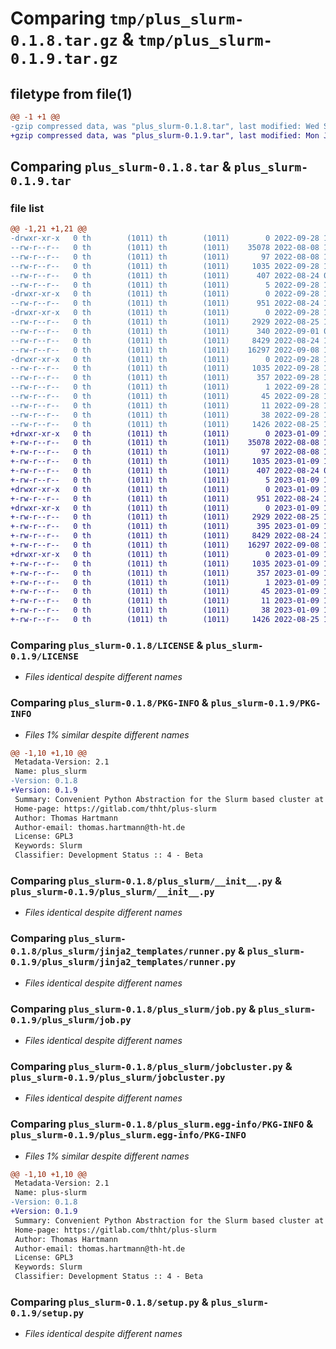# Comparing `tmp/plus_slurm-0.1.8.tar.gz` & `tmp/plus_slurm-0.1.9.tar.gz`

## filetype from file(1)

```diff
@@ -1 +1 @@
-gzip compressed data, was "plus_slurm-0.1.8.tar", last modified: Wed Sep 28 13:26:54 2022, max compression
+gzip compressed data, was "plus_slurm-0.1.9.tar", last modified: Mon Jan  9 12:11:17 2023, max compression
```

## Comparing `plus_slurm-0.1.8.tar` & `plus_slurm-0.1.9.tar`

### file list

```diff
@@ -1,21 +1,21 @@
-drwxr-xr-x   0 th        (1011) th        (1011)        0 2022-09-28 13:26:54.131740 plus_slurm-0.1.8/
--rw-r--r--   0 th        (1011) th        (1011)    35078 2022-08-08 13:55:25.000000 plus_slurm-0.1.8/LICENSE
--rw-r--r--   0 th        (1011) th        (1011)       97 2022-08-08 13:47:18.000000 plus_slurm-0.1.8/MANIFEST.in
--rw-r--r--   0 th        (1011) th        (1011)     1035 2022-09-28 13:26:54.131740 plus_slurm-0.1.8/PKG-INFO
--rw-r--r--   0 th        (1011) th        (1011)      407 2022-08-24 09:22:58.000000 plus_slurm-0.1.8/README.md
--rw-r--r--   0 th        (1011) th        (1011)        5 2022-09-28 13:26:03.000000 plus_slurm-0.1.8/VERSION
-drwxr-xr-x   0 th        (1011) th        (1011)        0 2022-09-28 13:26:54.129740 plus_slurm-0.1.8/plus_slurm/
--rw-r--r--   0 th        (1011) th        (1011)      951 2022-08-24 12:16:21.000000 plus_slurm-0.1.8/plus_slurm/__init__.py
-drwxr-xr-x   0 th        (1011) th        (1011)        0 2022-09-28 13:26:54.130740 plus_slurm-0.1.8/plus_slurm/jinja2_templates/
--rw-r--r--   0 th        (1011) th        (1011)     2929 2022-08-25 14:01:46.000000 plus_slurm-0.1.8/plus_slurm/jinja2_templates/runner.py
--rw-r--r--   0 th        (1011) th        (1011)      340 2022-09-01 09:13:35.000000 plus_slurm-0.1.8/plus_slurm/jinja2_templates/submit.sh
--rw-r--r--   0 th        (1011) th        (1011)     8429 2022-08-24 12:16:21.000000 plus_slurm-0.1.8/plus_slurm/job.py
--rw-r--r--   0 th        (1011) th        (1011)    16297 2022-09-08 11:52:42.000000 plus_slurm-0.1.8/plus_slurm/jobcluster.py
-drwxr-xr-x   0 th        (1011) th        (1011)        0 2022-09-28 13:26:54.130740 plus_slurm-0.1.8/plus_slurm.egg-info/
--rw-r--r--   0 th        (1011) th        (1011)     1035 2022-09-28 13:26:54.000000 plus_slurm-0.1.8/plus_slurm.egg-info/PKG-INFO
--rw-r--r--   0 th        (1011) th        (1011)      357 2022-09-28 13:26:54.000000 plus_slurm-0.1.8/plus_slurm.egg-info/SOURCES.txt
--rw-r--r--   0 th        (1011) th        (1011)        1 2022-09-28 13:26:54.000000 plus_slurm-0.1.8/plus_slurm.egg-info/dependency_links.txt
--rw-r--r--   0 th        (1011) th        (1011)       45 2022-09-28 13:26:54.000000 plus_slurm-0.1.8/plus_slurm.egg-info/requires.txt
--rw-r--r--   0 th        (1011) th        (1011)       11 2022-09-28 13:26:54.000000 plus_slurm-0.1.8/plus_slurm.egg-info/top_level.txt
--rw-r--r--   0 th        (1011) th        (1011)       38 2022-09-28 13:26:54.131740 plus_slurm-0.1.8/setup.cfg
--rw-r--r--   0 th        (1011) th        (1011)     1426 2022-08-25 14:01:46.000000 plus_slurm-0.1.8/setup.py
+drwxr-xr-x   0 th        (1011) th        (1011)        0 2023-01-09 12:11:17.762205 plus_slurm-0.1.9/
+-rw-r--r--   0 th        (1011) th        (1011)    35078 2022-08-08 13:55:25.000000 plus_slurm-0.1.9/LICENSE
+-rw-r--r--   0 th        (1011) th        (1011)       97 2022-08-08 13:47:18.000000 plus_slurm-0.1.9/MANIFEST.in
+-rw-r--r--   0 th        (1011) th        (1011)     1035 2023-01-09 12:11:17.761205 plus_slurm-0.1.9/PKG-INFO
+-rw-r--r--   0 th        (1011) th        (1011)      407 2022-08-24 09:22:58.000000 plus_slurm-0.1.9/README.md
+-rw-r--r--   0 th        (1011) th        (1011)        5 2023-01-09 12:10:53.000000 plus_slurm-0.1.9/VERSION
+drwxr-xr-x   0 th        (1011) th        (1011)        0 2023-01-09 12:11:17.760205 plus_slurm-0.1.9/plus_slurm/
+-rw-r--r--   0 th        (1011) th        (1011)      951 2022-08-24 12:16:21.000000 plus_slurm-0.1.9/plus_slurm/__init__.py
+drwxr-xr-x   0 th        (1011) th        (1011)        0 2023-01-09 12:11:17.761205 plus_slurm-0.1.9/plus_slurm/jinja2_templates/
+-rw-r--r--   0 th        (1011) th        (1011)     2929 2022-08-25 14:01:46.000000 plus_slurm-0.1.9/plus_slurm/jinja2_templates/runner.py
+-rw-r--r--   0 th        (1011) th        (1011)      395 2023-01-09 12:10:38.000000 plus_slurm-0.1.9/plus_slurm/jinja2_templates/submit.sh
+-rw-r--r--   0 th        (1011) th        (1011)     8429 2022-08-24 12:16:21.000000 plus_slurm-0.1.9/plus_slurm/job.py
+-rw-r--r--   0 th        (1011) th        (1011)    16297 2022-09-08 11:52:42.000000 plus_slurm-0.1.9/plus_slurm/jobcluster.py
+drwxr-xr-x   0 th        (1011) th        (1011)        0 2023-01-09 12:11:17.761205 plus_slurm-0.1.9/plus_slurm.egg-info/
+-rw-r--r--   0 th        (1011) th        (1011)     1035 2023-01-09 12:11:17.000000 plus_slurm-0.1.9/plus_slurm.egg-info/PKG-INFO
+-rw-r--r--   0 th        (1011) th        (1011)      357 2023-01-09 12:11:17.000000 plus_slurm-0.1.9/plus_slurm.egg-info/SOURCES.txt
+-rw-r--r--   0 th        (1011) th        (1011)        1 2023-01-09 12:11:17.000000 plus_slurm-0.1.9/plus_slurm.egg-info/dependency_links.txt
+-rw-r--r--   0 th        (1011) th        (1011)       45 2023-01-09 12:11:17.000000 plus_slurm-0.1.9/plus_slurm.egg-info/requires.txt
+-rw-r--r--   0 th        (1011) th        (1011)       11 2023-01-09 12:11:17.000000 plus_slurm-0.1.9/plus_slurm.egg-info/top_level.txt
+-rw-r--r--   0 th        (1011) th        (1011)       38 2023-01-09 12:11:17.762205 plus_slurm-0.1.9/setup.cfg
+-rw-r--r--   0 th        (1011) th        (1011)     1426 2022-08-25 14:01:46.000000 plus_slurm-0.1.9/setup.py
```

### Comparing `plus_slurm-0.1.8/LICENSE` & `plus_slurm-0.1.9/LICENSE`

 * *Files identical despite different names*

### Comparing `plus_slurm-0.1.8/PKG-INFO` & `plus_slurm-0.1.9/PKG-INFO`

 * *Files 1% similar despite different names*

```diff
@@ -1,10 +1,10 @@
 Metadata-Version: 2.1
 Name: plus_slurm
-Version: 0.1.8
+Version: 0.1.9
 Summary: Convenient Python Abstraction for the Slurm based cluster at the PLUS
 Home-page: https://gitlab.com/thht/plus-slurm
 Author: Thomas Hartmann
 Author-email: thomas.hartmann@th-ht.de
 License: GPL3
 Keywords: Slurm
 Classifier: Development Status :: 4 - Beta
```

### Comparing `plus_slurm-0.1.8/plus_slurm/__init__.py` & `plus_slurm-0.1.9/plus_slurm/__init__.py`

 * *Files identical despite different names*

### Comparing `plus_slurm-0.1.8/plus_slurm/jinja2_templates/runner.py` & `plus_slurm-0.1.9/plus_slurm/jinja2_templates/runner.py`

 * *Files identical despite different names*

### Comparing `plus_slurm-0.1.8/plus_slurm/job.py` & `plus_slurm-0.1.9/plus_slurm/job.py`

 * *Files identical despite different names*

### Comparing `plus_slurm-0.1.8/plus_slurm/jobcluster.py` & `plus_slurm-0.1.9/plus_slurm/jobcluster.py`

 * *Files identical despite different names*

### Comparing `plus_slurm-0.1.8/plus_slurm.egg-info/PKG-INFO` & `plus_slurm-0.1.9/plus_slurm.egg-info/PKG-INFO`

 * *Files 1% similar despite different names*

```diff
@@ -1,10 +1,10 @@
 Metadata-Version: 2.1
 Name: plus-slurm
-Version: 0.1.8
+Version: 0.1.9
 Summary: Convenient Python Abstraction for the Slurm based cluster at the PLUS
 Home-page: https://gitlab.com/thht/plus-slurm
 Author: Thomas Hartmann
 Author-email: thomas.hartmann@th-ht.de
 License: GPL3
 Keywords: Slurm
 Classifier: Development Status :: 4 - Beta
```

### Comparing `plus_slurm-0.1.8/setup.py` & `plus_slurm-0.1.9/setup.py`

 * *Files identical despite different names*

